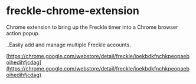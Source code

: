 freckle-chrome-extension
==============

Chrome extension to bring up the Freckle timer into a Chrome browser action popup.

..Easily add and manage multiple Freckle accounts.

[https://chrome.google.com/webstore/detail/freckle/ioekbdkfnchkpeopaeboihedihfjcdag](https://chrome.google.com/webstore/detail/freckle/ioekbdkfnchkpeopaeboihedihfjcdag)
